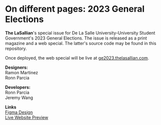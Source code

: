 # On different pages: 2023 General Elections

**The LaSallian**'s special issue for De La Salle University-University Student Government's 2023 General Elections. The issue is released as a print magazine and a web special. The latter's source code may be found in this repository.

Once deployed, the web special will be live at [ge2023.thelasallian.com](ge2023.thelasallian.com).

**Designers:**<br>
Ramon Martinez<br>
Ronn Parcia

**Developers:**<br>
Ronn Parcia<br>
Jeremy Wang

**Links**<br>
[Figma Design](https://www.figma.com/file/peK2FPncMLry3cKVyz2P0b/%5BTLS%5D-GE2023-Web-Special?type=design&node-id=0%3A1&mode=design&t=Zz0Spu2lsTZljkjn-1)<br>
[Live Website Preview](https://www.test.thelasallian.com)
